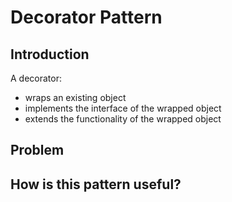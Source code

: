 # Decorator Pattern

## Introduction

A decorator:

* wraps an existing object
* implements the interface of the wrapped object
* extends the functionality of the wrapped object

## Problem

## How is this pattern useful?